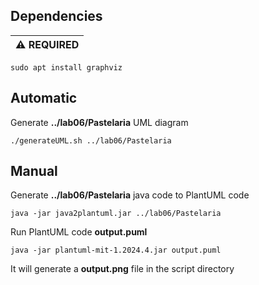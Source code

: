 ## Dependencies
| **⚠️ REQUIRED**|
|---------------|
```
sudo apt install graphviz
```

## Automatic
Generate **../lab06/Pastelaria** UML diagram
```
./generateUML.sh ../lab06/Pastelaria
```

## Manual
Generate **../lab06/Pastelaria** java code to PlantUML code
```
java -jar java2plantuml.jar ../lab06/Pastelaria
```

Run PlantUML code **output.puml**
```
java -jar plantuml-mit-1.2024.4.jar output.puml
```

It will generate a **output.png** file in the script directory
